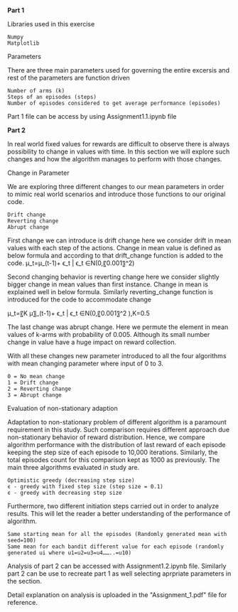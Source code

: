 **Part 1**

Libraries used in this exercise

	Numpy
	Matplotlib
Parameters

There are three main parameters used for governing the entire excersis and rest of the parameters are function driven

	Number of arms (k)
	Steps of an episodes (steps)
	Number of episodes considered to get average performance (episodes)

Part 1 file can be access by using Assignment1.1.ipynb file

**Part 2**

In real world fixed values for rewards are difficult to observe there is always possibility to change in values with time. In this section we will explore such changes and how the algorithm manages to perform with those changes.

Change in Parameter

We are exploring three different changes to our mean parameters in order to mimic real world scenarios and introduce those functions to our original code.

	Drift change
	Reverting change
	Abrupt change
 
First change we can introduce is drift change here we consider drift in mean values with each step of the actions. Change in mean value is defined as below formula and according to that drift_change function is added to the code.
μ_t=μ_(t-1)+ ϵ_t  | ϵ_t  ∈N(0,〖0.001〗^2)

Second changing behavior is reverting change here we consider slightly bigger change in mean values than first instance. Change in mean is explained well in below formula. Similarly reverting_change function is introduced for the code to accommodate change

μ_t=〖K μ〗_(t-1)+ ϵ_t  | ϵ_t  ∈N(0,〖0.001〗^2 ),K=0.5

The last change was abrupt change. Here we permute the element in mean values of k-arms with probability of 0.005. Although its small number change in value have a huge impact on reward collection.

With all these changes new parameter introduced to all the four algorithms with mean changing parameter where input of 0 to 3.

	0 = No mean change
	1 = Drift change
	2 = Reverting change
	3 = Abrupt change
 
Evaluation of non-stationary adaption

Adaptation to non-stationary problem of different algorithm is a paramount requirement in this study. Such comparison requires different approach due non-stationary behavior of reward distribution. Hence, we compare algorithm performance with the distribution of last reward of each episode keeping the step size of each episode to 10,000 iterations. Similarly, the total episodes count for this comparison kept as 1000 as previously. The main three algorithms evaluated in study are.

	Optimistic greedy (decreasing step size)
	ϵ - greedy with fixed step size (step size = 0.1)
	ϵ - greedy with decreasing step size

Furthermore, two different initiation steps carried out in order to analyze results. This will let the reader a better understanding of the performance of algorithm.

	Same starting mean for all the episodes (Randomly generated mean with seed=100)
	Same mean for each bandit different value for each episode (randomly generated ui where u1=u2=u3=u4……..=u10)
 

Analysis of part 2 can be accessed with Assignment1.2.ipynb file. Similarly part 2 can be use to recreate part 1 as well selecting aprpriate parameters in the section.


Detail explanation on analysis is uploaded in the "Assignment_1.pdf" file for reference.
